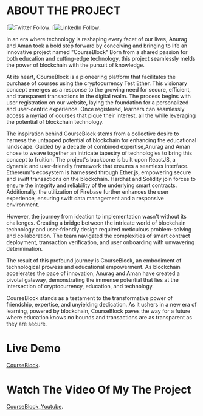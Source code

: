 # ABOUT THE PROJECT

[![Twitter Follow](https://twitter.com/ReyedgeM).
[![LinkedIn Follow](https://www.linkedin.com/in/anurag-nishad-7980a725b/).

In an era where technology is reshaping every facet of our lives, Anurag and Aman took a bold step forward by conceiving and bringing to life an innovative project named "CourseBlock" Born from a shared passion for both education and cutting-edge technology, this project seamlessly melds the power of blockchain with the pursuit of knowledge.

At its heart, CourseBlock is a pioneering platform that facilitates the purchase of courses using the cryptocurrency Test Ether. This visionary concept emerges as a response to the growing need for secure, efficient, and transparent transactions in the digital realm. The process begins with user registration on our website, laying the foundation for a personalized and user-centric experience. Once registered, learners can seamlessly access a myriad of courses that pique their interest, all the while leveraging the potential of blockchain technology.

The inspiration behind CourseBlock stems from a collective desire to harness the untapped potential of blockchain for enhancing the educational landscape. Guided by a decade of combined expertise,Anurag and Aman chose to weave together an intricate tapestry of technologies to bring this concept to fruition. The project's backbone is built upon ReactJS, a dynamic and user-friendly framework that ensures a seamless interface. Ethereum's ecosystem is harnessed through Ether.js, empowering secure and swift transactions on the blockchain. Hardhat and Solidity join forces to ensure the integrity and reliability of the underlying smart contracts. Additionally, the utilization of Firebase further enhances the user experience, ensuring swift data management and a responsive environment.

However, the journey from ideation to implementation wasn't without its challenges. Creating a bridge between the intricate world of blockchain technology and user-friendly design required meticulous problem-solving and collaboration. The team navigated the complexities of smart contract deployment, transaction verification, and user onboarding with unwavering determination.

The result of this profound journey is CourseBlock, an embodiment of technological prowess and educational empowerment. As blockchain accelerates the pace of innovation, Anurag and Aman have created a pivotal gateway, demonstrating the immense potential that lies at the intersection of cryptocurrency, education, and technology.

CourseBlock stands as a testament to the transformative power of friendship, expertise, and unyielding dedication. As it ushers in a new era of learning, powered by blockchain, CourseBlock paves the way for a future where education knows no bounds and transactions are as transparent as they are secure.

# Live Demo
 [CourseBlock]([poetic-kulfi-399c26.netlify.app](https://650bf395735a512c635ac10b--capable-raindrop-1b2f48.netlify.app/)).

# Watch The Video Of My The Project 
 [CourseBlock_Youtube](https://youtu.be/8X_k--4iZjk).


 

